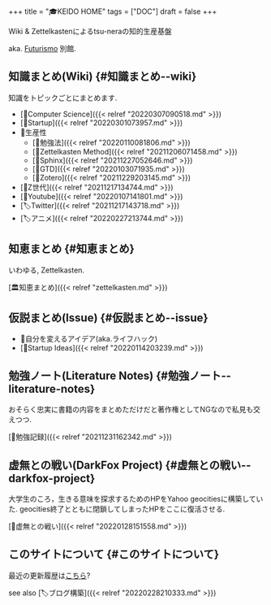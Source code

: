 +++
title = "🎓KEIDO HOME"
tags = ["DOC"]
draft = false
+++

Wiki &amp; Zettelkastenによるtsu-neraの知的生産基盤

aka. [Futurismo](https://futurismo.biz) 別館.


## 知識まとめ(Wiki) {#知識まとめ--wiki}

知識をトピックごとにまとめます.

-   [📂Computer Science]({{< relref "20220307090518.md" >}})
-   [📂Startup]({{< relref "20220301073957.md" >}})
-   📂生産性
    -   [📝勉強法]({{< relref "20220110081806.md" >}})
    -   [📝Zettelkasten Method]({{< relref "20211206071458.md" >}})
    -   [📝Sphinx]({{< relref "20211227052646.md" >}})
    -   [📝GTD]({{< relref "20220103071935.md" >}})
    -   [📝Zotero]({{< relref "20211229203145.md" >}})
-   [📝Z世代]({{< relref "20211217134744.md" >}})
-   [📝Youtube]({{< relref "20220107141801.md" >}})
-   [🏷Twitter]({{< relref "20211217143718.md" >}})
-   [🏷アニメ]({{< relref "20220227213744.md" >}})


## 知恵まとめ {#知恵まとめ}

いわゆる, Zettelkasten.

[🏛知恵まとめ]({{< relref "zettelkasten.md" >}})


## 仮説まとめ(Issue) {#仮説まとめ--issue}

-   🔬自分を変えるアイデア(aka.ライフハック)
-   [🔬Startup Ideas]({{< relref "20220114203239.md" >}})


## 勉強ノート(Literature Notes) {#勉強ノート--literature-notes}

おそらく忠実に書籍の内容をまとめただけだと著作権としてNGなので私見も交えつつ.

[📁勉強記録]({{< relref "20211231162342.md" >}})


## 虚無との戦い(DarkFox Project) {#虚無との戦い--darkfox-project}

大学生のころ，生きる意味を探求するためのHPをYahoo geocitiesに構築していた.
geocities終了とともに閉鎖してしまったHPをここに復活させる.

[📂虚無との戦い]({{< relref "20220128151558.md" >}})


## このサイトについて {#このサイトについて}

最近の更新履歴は[こちら](https://github.com/tsu-nera/keido/commits/main)?

see also [🏷ブログ構築]({{< relref "20220228210333.md" >}})
